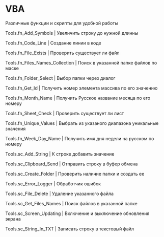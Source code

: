 # VBA
Различные функции и скрипты для удобной работы

Tools.fn_Add_Symbols            | Увеличить строку до нужной длинны

Tools.fn_Code_Line              | Создание линии в коде

Tools.fn_File_Exists            | Проверить существует ли файл

Tools.fn_Files_Names_Collection | Поиск в указанной папке файлов по маске

Tools.fn_Folder_Select          | Выбор папки через диалог

Tools.fn_Get_Id                 | Получить номер элемента массива по его значению

Tools.fn_Month_Name             | Получить Русское название месяца по его номеру

Tools.fn_Sheet_Check            | Проверить существует ли лист

Tools.fn_Unique_Values          | Выбрать из указаного диапазона уникальные значения

Tools.fn_Week_Day_Name          | Получить имя дня недели на русском по номеру

Tools.sc_Add_String             | К строке добавить значение

Tools.sc_Clipboard_Send         | Отправить строку в буфер обмена

Tools.sc_Create_Folder          | Проверить наличие папки и создать ее

Tools.sc_Error_Logger           | Обработчик ошибок

Tools.sc_File_Delete            | Удаление указанного файла

Tools.sc_Get_Files_Names        | Поиск файлов в указанной папке

Tools.sc_Screen_Updating        | Включение и выключение обновления экрана

Tools.sc_String_In_TXT          | Записать строку в текстовый файл
